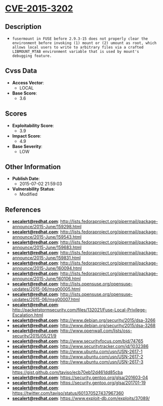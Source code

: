 
# [CVE-2015-3202](http://lists.fedoraproject.org/pipermail/package-announce/2015-June/159298.html)

## Description

- `fusermount in FUSE before 2.9.3-15 does not properly clear the environment before invoking (1) mount or (2) umount as root, which allows local users to write to arbitrary files via a crafted LIBMOUNT_MTAB environment variable that is used by mount's debugging feature.`

## Cvss Data

- **Access Vector**:
  - LOCAL
- **Base Score**:
  - 3.6

## Scores

- **Exploitability Score**:
  - 3.9
- **Impact Score**:
  - 4.9
- **Base Severity**:
  - LOW

## Other Information

- **Publish Date**:
  - 2015-07-02 21:59:03
- **Vulnerability Status**:
  - Modified

## References

- **secalert@redhat.com**: http://lists.fedoraproject.org/pipermail/package-announce/2015-June/159298.html
- **secalert@redhat.com**: http://lists.fedoraproject.org/pipermail/package-announce/2015-June/159543.html
- **secalert@redhat.com**: http://lists.fedoraproject.org/pipermail/package-announce/2015-June/159683.html
- **secalert@redhat.com**: http://lists.fedoraproject.org/pipermail/package-announce/2015-June/159831.html
- **secalert@redhat.com**: http://lists.fedoraproject.org/pipermail/package-announce/2015-June/160094.html
- **secalert@redhat.com**: http://lists.fedoraproject.org/pipermail/package-announce/2015-June/160106.html
- **secalert@redhat.com**: http://lists.opensuse.org/opensuse-updates/2015-06/msg00005.html
- **secalert@redhat.com**: http://lists.opensuse.org/opensuse-updates/2015-06/msg00007.html
- **secalert@redhat.com**: http://packetstormsecurity.com/files/132021/Fuse-Local-Privilege-Escalation.html
- **secalert@redhat.com**: http://www.debian.org/security/2015/dsa-3266
- **secalert@redhat.com**: http://www.debian.org/security/2015/dsa-3268
- **secalert@redhat.com**: http://www.openwall.com/lists/oss-security/2015/05/21/9
- **secalert@redhat.com**: http://www.securityfocus.com/bid/74765
- **secalert@redhat.com**: http://www.securitytracker.com/id/1032386
- **secalert@redhat.com**: http://www.ubuntu.com/usn/USN-2617-1
- **secalert@redhat.com**: http://www.ubuntu.com/usn/USN-2617-2
- **secalert@redhat.com**: http://www.ubuntu.com/usn/USN-2617-3
- **secalert@redhat.com**: https://gist.github.com/taviso/ecb70eb12d461dd85cba
- **secalert@redhat.com**: https://security.gentoo.org/glsa/201603-04
- **secalert@redhat.com**: https://security.gentoo.org/glsa/201701-19
- **secalert@redhat.com**: https://twitter.com/taviso/status/601370527437967360
- **secalert@redhat.com**: https://www.exploit-db.com/exploits/37089/
